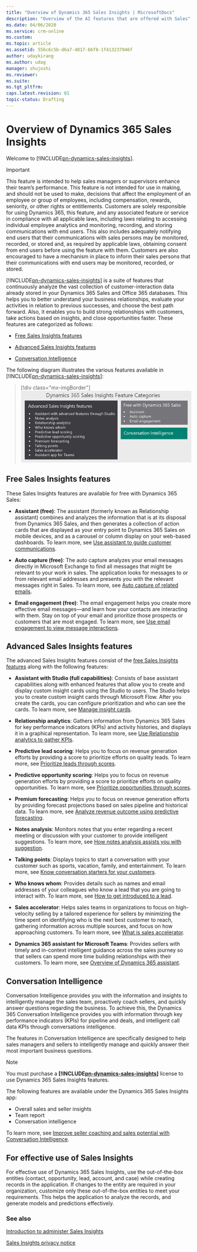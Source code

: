 ```yaml
---
title: "Overview of Dynamics 365 Sales Insights | MicrosoftDocs"
description: "Overview of the AI features that are offered with Sales"
ms.date: 04/06/2020
ms.service: crm-online
ms.custom: 
ms.topic: article
ms.assetid: 556c6c5b-d6a7-4017-b6f8-1f413237946f
author: udaykirang
ms.author: udag
manager: shujoshi
ms.reviewer: 
ms.suite: 
ms.tgt_pltfrm: 
caps.latest.revision: 01
topic-status: Drafting
---
```

# Overview of Dynamics 365 Sales Insights

Welcome to [!INCLUDE[pn-dynamics-sales-insights](../includes/pn-dynamics-sales-insights.md)].

>[!IMPORTANT]
>This feature is intended to help sales managers or supervisors enhance their team’s performance. This feature is not intended for use in making, and should not be used to make, decisions that affect the employment of an employee or group of employees, including compensation, rewards, seniority, or other rights or entitlements. Customers are solely responsible for using Dynamics 365, this feature, and any associated feature or service in compliance with all applicable laws, including laws relating to accessing individual employee analytics and monitoring, recording, and storing communications with end users. This also includes adequately notifying end users that their communications with sales persons may be monitored, recorded, or stored and, as required by applicable laws, obtaining consent from end users before using the feature with them. Customers are also encouraged to have a mechanism in place to inform their sales persons that their communications with end users may be monitored, recorded, or stored.

[!INCLUDE[pn-dynamics-sales-insights](../includes/pn-dynamics-sales-insights.md)] is a suite of features that continuously analyze the vast collection of customer-interaction data already stored in your Dynamics 365 Sales and Office 365 databases. This helps you to better understand your business relationships, evaluate your activities in relation to previous successes, and choose the best path forward. Also, it enables you to build strong relationships with customers, take actions based on insights, and close opportunities faster. These features are categorized as follows: 

- [Free Sales Insights features](#free-sales-insights-features) 

- [Advanced Sales Insights features](#advanced-sales-insights-features)

- [Conversation Intelligence](#conversation-intelligence) 

The following diagram illustrates the various features available in [!INCLUDE[pn-dynamics-sales-insights](../includes/pn-dynamics-sales-insights.md)]: 

> [!div class="mx-imgBorder"]
> ![Sales Insights feature categories](media/si-features-categories.png "Sales Insights feature categories")

## Free Sales Insights features 

These Sales Insights features are available for free with Dynamics 365 Sales: 

- **Assistant (free)**: The assistant (formerly known as Relationship assistant) combines and analyzes the information that is at its disposal from Dynamics 365 Sales, and then generates a collection of action cards that are displayed as your entry point to Dynamics 365 Sales on mobile devices, and as a carousel or column display on your web-based dashboards. To learn more, see  [Use assistant to guide customer communications](assistant.md). 

- **Auto capture (free)**: The auto capture analyzes your email messages directly in Microsoft Exchange to find all messages that might be relevant to your work in sales. The application looks for messages to or from relevant email addresses and presents you with the relevant messages right in Sales. To learn more, see [Auto capture of related emails](auto-capture.md). 

- **Email engagement (free)**: The email engagement helps you create more effective email messages—and learn how your contacts are interacting with them. Stay on top of your email and prioritize those prospects or customers that are most engaged. To learn more, see [Use email engagement to view message interactions](email-engagement.md). 

## Advanced Sales Insights features 

The advanced Sales Insights features consist of the [free Sales Insights features](#free-sales-insights-features) along with the following features: 

- **Assistant with Studio (full capabilities)**: Consists of base assistant capabilities along with enhanced features that allow you to create and display custom insight cards using the Studio to users. The Studio helps you to create custom insight cards through Microsoft Flow. After you create the cards, you can configure prioritization and who can see the cards. To learn more, see [Manage insight cards](manage-custom-cards-flow.md). 

- **Relationship analytics**: Gathers information from Dynamics 365 Sales for key performance indicators (KPIs) and activity histories, and displays it in a graphical representation. To learn more, see [Use Relationship analytics to gather KPIs](relationship-analytics.md). 

- **Predictive lead scoring**: Helps you to focus on revenue generation efforts by providing a score to prioritize efforts on quality leads. To learn more, see [Prioritize leads through scores](work-predictive-lead-scoring.md). 

- **Predictive opportunity scoring**: Helps you to focus on revenue generation efforts by providing a score to prioritize efforts on quality opportunities. To learn more, see [Prioritize opportunities through scores](work-predictive-opportunity-scoring.md). 

- **Premium forecasting**: Helps you to focus on revenue generation efforts by providing forecast projections based on sales pipeline and historical data. To learn more, see [Analyze revenue outcome using predictive forecasting](analyze-revenue-outcome-using-predictive-forecasting.md).

- **Notes analysis**: Monitors notes that you enter regarding a recent meeting or discussion with your customer to provide intelligent suggestions. To learn more, see [How notes analysis assists you with suggestion](notes-analysis.md). 

- **Talking points**: Displays topics to start a conversation with your customer such as sports, vacation, family, and entertainment. To learn more, see [Know conversation starters for your customers](talking-points.md). 

- **Who knows whom**: Provides details such as names and email addresses of your colleagues who know a lead that you are going to interact with. To learn more, see [How to get introduced to a lead](who-knows-whom.md). 

- **Sales accelerator**: Helps sales teams in organizations to focus on high-velocity selling by a tailored experience for sellers by minimizing the time spent on identifying who is the next best customer to reach, gathering information across multiple sources, and focus on how approaching customers.  To learn more, see [What is sales accelerator](sales-accelerator-intro.md).

- **Dynamics 365 assistant for Microsoft Teams**: Provides sellers with timely and in-context intelligent guidance across the sales journey so that sellers can spend more time building relationships with their customers. To learn more, see [Overview of Dynamics 365 assistant](overview-dynamics-365-assistant-app-teams.md). 

## Conversation Intelligence 

Conversation Intelligence provides you with the information and insights to intelligently manage the sales team, proactively coach sellers, and quickly answer questions regarding the business. To achieve this, the Dynamics 365 Conversation Intelligence provides you with information through key performance indicators (KPIs) for pipeline and deals, and intelligent call data KPIs through conversations intelligence. 

The features in Conversation Intelligence are specifically designed to help sales managers and sellers to intelligently manage and quickly answer their most important business questions.

> [!NOTE]
> You must purchase a **[!INCLUDE[pn-dynamics-sales-insights](../includes/pn-dynamics-sales-insights.md)]** license to use Dynamics 365 Sales Insights features.

The following features are available under the Dynamics 365 Sales Insights app:  

- Overall sales and seller insights
- Team report
- Conversation intelligence

To learn more, see [Improve seller coaching and sales potential with Conversation Intelligence](dynamics365-sales-insights-app.md).

## For effective use of Sales Insights

For effective use of Dynamics 365 Sales Insights, use the out-of-the-box entities (contact, opportunity, lead, account, and case) while creating records in the application. If changes to the entity are required in your organization, customize only these out-of-the-box entities to meet your requirements. This helps the application to analyze the records, and generate models and predictions effectively.

### See also

[Introduction to administer Sales Insights](../sales/intro-admin-guide-sales-insights.md)

[Sales Insights privacy notice](privacy-notice.md)
